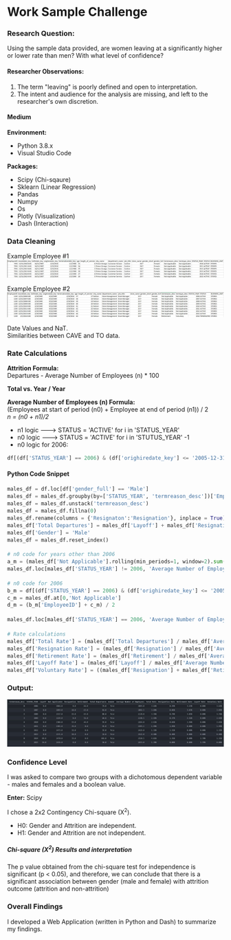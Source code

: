 # Work Sample Challenge

### Research Question:
Using the sample data provided, are women leaving at a significantly higher or lower rate than men?  With what level of confidence?

#### Researcher Observations: 
1. The term "leaving" is poorly defined and open to interpretation.
2. The intent and audience for the analysis are missing, and left to the researcher's own discretion.

#### Medium
**Environment:**
* Python 3.8.x
* Visual Studio Code

**Packages:**
* Scipy (Chi-sqaure)
* Sklearn (Linear Regression)
* Pandas 
* Numpy
* Os
* Plotly (Visualization)
* Dash (Interaction)

### Data Cleaning
Example Employee #1
![A](assets/Capture2.jpg)

Example Employee #2
![B](assets/data.jpg)

Date Values and NaT.\
Similarities between CAVE and TO data.

### Rate Calculations
**Attrition Formula:** \
Departures - Average Number of Employees (n) * 100

**Total vs. Year / Year**

**Average Number of Employees (n) Formula:** \
(Employees at start of period (n0) + Employee at end of period (n1)) / 2 \
*n = (n0 + n1)/2*
- n1 logic ---> STATUS = 'ACTIVE' for i in 'STATUS_YEAR'
- n0 logic ---> STATUS = 'ACTIVE' for i in 'STUTUS_YEAR' -1
- n0 logic for 2006:
~~~python
df[(df['STATUS_YEAR'] == 2006) & (df['orighiredate_key'] <= '2005-12-31') & (df['gender_full'] == 'Male')].nunique()
~~~

#### Python Code Snippet
~~~python
males_df = df.loc[df['gender_full'] == 'Male']
males_df = males_df.groupby(by=['STATUS_YEAR', 'termreason_desc'])['EmployeeID'].nunique()
males_df = males_df.unstack('termreason_desc')
males_df = males_df.fillna(0)
males_df.rename(columns = {'Resignaton':'Resignation'}, inplace = True)
males_df['Total Departures'] = males_df['Layoff'] + males_df['Resignation'] + males_df['Retirement']
males_df['Gender'] = 'Male'
males_df = males_df.reset_index()

# n0 code for years other than 2006
a_m = (males_df['Not Applicable'].rolling(min_periods=1, window=2).sum())/2
males_df.loc[males_df['STATUS_YEAR'] != 2006, 'Average Number of Employees'] = a_m

# n0 code for 2006
b_m = df[(df['STATUS_YEAR'] == 2006) & (df['orighiredate_key'] <= '2005-12-31') & (df['gender_full'] == 'Male')].nunique()
c_m = males_df.at[0,'Not Applicable']
d_m = (b_m['EmployeeID'] + c_m) / 2

males_df.loc[males_df['STATUS_YEAR'] == 2006, 'Average Number of Employees'] = d_m

# Rate calculations
males_df['Total Rate'] = (males_df['Total Departures'] / males_df['Average Number of Employees']).map('{:.2%}'.format)
males_df['Resignation Rate'] = (males_df['Resignation'] / males_df['Average Number of Employees']).map('{:.2%}'.format)
males_df['Retirement Rate'] = (males_df['Retirement'] / males_df['Average Number of Employees']).map('{:.2%}'.format)
males_df['Layoff Rate'] = (males_df['Layoff'] / males_df['Average Number of Employees']).map('{:.2%}'.format)
males_df['Voluntary Rate'] = ((males_df['Resignation'] + males_df['Retirement']) / males_df['Average Number of Employees']).map('{:.2%}'.format)
~~~

### Output:
![C](assets/Capture3.jpg)

### Confidence Level
I was asked to compare two groups with a dichotomous dependent variable - males and females and a boolean value.

**Enter:** Scipy

I chose a 2x2 Contingency Chi-square (X<sup>2</sup>).

* H0: Gender and Attrition are independent.
* H1: Gender and Attrition are not independent.

##### Chi-square (X<sup>2</sup>) Results and interpretation
The p value obtained from the chi-square test for independence is significant (p < 0.05), and therefore, we can conclude that there is a significant association between gender (male and female) with attrition outcome (attrition and non-attrition)

### Overall Findings
I developed a Web Application (written in Python and Dash) to summarize my findings.